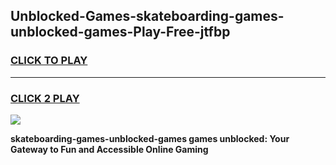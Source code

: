 
## Unblocked-Games-skateboarding-games-unblocked-games-Play-Free-jtfbp
<h3>
<a href="https://premium76.site?title=skateboarding-games-unblocked-games&ref=18A1">CLICK TO PLAY</a></h3>
<hr>

<h3>
<a href="https://premium76.site?title=skateboarding-games-unblocked-games&ref=18A1">CLICK 2 PLAY</a>
  
</h3>

<a href="https://premium76.site?title=skateboarding-games-unblocked-games&ref=18A1"><img src="https://clearcache.store/games.png"></a>


**skateboarding-games-unblocked-games games unblocked: Your Gateway to Fun and Accessible Online Gaming**
